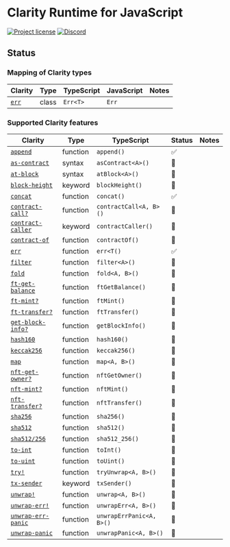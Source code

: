 # Clarity Runtime for JavaScript

[![Project license](https://img.shields.io/badge/license-Public%20Domain-blue.svg)](https://unlicense.org)
[![Discord](https://img.shields.io/discord/755852964513579099?label=discord)](https://discord.gg/vNF5a3M)

## Status

### Mapping of Clarity types

Clarity | Type | TypeScript | JavaScript | Notes
------- | ---- | ---------- | ---------- | -----
[`err`](https://docs.blockstack.org/references/language-clarity#clarity-type-system) | class | `Err<T>` | `Err` |

### Supported Clarity features

Clarity | Type | TypeScript | Status | Notes
------- | ---- | ---------- | ------ | -----
[`append`](https://docs.blockstack.org/references/language-clarity#append) | function | `append()` | ✅ |
[`as-contract`](https://docs.blockstack.org/references/language-clarity#as-contract) | syntax | `asContract<A>()` | 🚧 |
[`at-block`](https://docs.blockstack.org/references/language-clarity#at-block) | syntax | `atBlock<A>()` | 🚧 |
[`block-height`](https://docs.blockstack.org/references/language-clarity#block-height) | keyword | `blockHeight()` | 🚧 |
[`concat`](https://docs.blockstack.org/references/language-clarity#concat) | function | `concat()` | ✅ |
[`contract-call?`](https://docs.blockstack.org/references/language-clarity#contract-call) | function | `contractCall<A, B>()` | 🚧 |
[`contract-caller`](https://docs.blockstack.org/references/language-clarity#contract-caller) | keyword | `contractCaller()` | 🚧 |
[`contract-of`](https://docs.blockstack.org/references/language-clarity#contract-of) | function | `contractOf()` | 🚧 |
[`err`](https://docs.blockstack.org/references/language-clarity#err) | function | `err<T()` | ✅ |
[`filter`](https://docs.blockstack.org/references/language-clarity#filter) | function | `filter<A>()` | 🚧 |
[`fold`](https://docs.blockstack.org/references/language-clarity#fold) | function | `fold<A, B>()`  | 🚧 |
[`ft-get-balance`](https://docs.blockstack.org/references/language-clarity#ft-get-balance) | function | `ftGetBalance()` | 🚧 |
[`ft-mint?`](https://docs.blockstack.org/references/language-clarity#ft-mint) | function | `ftMint()` | 🚧 |
[`ft-transfer?`](https://docs.blockstack.org/references/language-clarity#ft-transfer) | function | `ftTransfer()` | 🚧 |
[`get-block-info?`](https://docs.blockstack.org/references/language-clarity#get-block-info) | function | `getBlockInfo()` | 🚧 |
[`hash160`](https://docs.blockstack.org/references/language-clarity#hash160) | function | `hash160()` | 🚧 |
[`keccak256`](https://docs.blockstack.org/references/language-clarity#keccak256) | function | `keccak256()` | 🚧 |
[`map`](https://docs.blockstack.org/references/language-clarity#map) | function | `map<A, B>()` | 🚧 |
[`nft-get-owner?`](https://docs.blockstack.org/references/language-clarity#nft-get-owner) | function | `nftGetOwner()` | 🚧 |
[`nft-mint?`](https://docs.blockstack.org/references/language-clarity#nft-mint) | function | `nftMint()` | 🚧 |
[`nft-transfer?`](https://docs.blockstack.org/references/language-clarity#nft-transfer) | function | `nftTransfer()` | 🚧 |
[`sha256`](https://docs.blockstack.org/references/language-clarity#sha256) | function | `sha256()` | 🚧 |
[`sha512`](https://docs.blockstack.org/references/language-clarity#sha512) | function | `sha512()` | 🚧 |
[`sha512/256`](https://docs.blockstack.org/references/language-clarity#sha512256) | function | `sha512_256()` | 🚧 |
[`to-int`](https://docs.blockstack.org/references/language-clarity#to-int) | function | `toInt()` | 🚧 |
[`to-uint`](https://docs.blockstack.org/references/language-clarity#to-uint) | function | `toUint()` | 🚧 |
[`try!`](https://docs.blockstack.org/references/language-clarity#try) | function | `tryUnwrap<A, B>()` | 🚧 |
[`tx-sender`](https://docs.blockstack.org/references/language-clarity#tx-sender) | keyword | `txSender()` | 🚧 |
[`unwrap!`](https://docs.blockstack.org/references/language-clarity#unwrap) | function | `unwrap<A, B>()` | 🚧 |
[`unwrap-err!`](https://docs.blockstack.org/references/language-clarity#unwrap-err) | function | `unwrapErr<A, B>()` | 🚧 |
[`unwrap-err-panic`](https://docs.blockstack.org/references/language-clarity#unwrap-err-panic) | function | `unwrapErrPanic<A, B>()` | 🚧 |
[`unwrap-panic`](https://docs.blockstack.org/references/language-clarity#unwrap-panic) | function | `unwrapPanic<A, B>()` | 🚧 |
